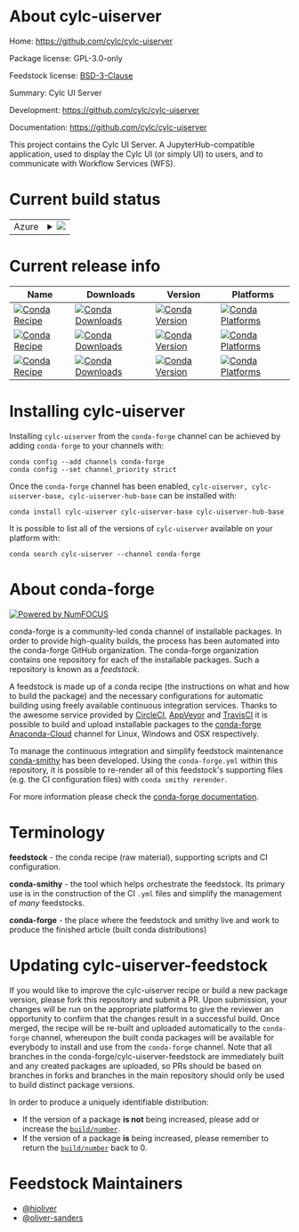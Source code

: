 About cylc-uiserver
===================

Home: https://github.com/cylc/cylc-uiserver

Package license: GPL-3.0-only

Feedstock license: [BSD-3-Clause](https://github.com/conda-forge/cylc-uiserver-feedstock/blob/master/LICENSE.txt)

Summary: Cylc UI Server

Development: https://github.com/cylc/cylc-uiserver

Documentation: https://github.com/cylc/cylc-uiserver

This project contains the Cylc UI Server.
A JupyterHub-compatible application, used to display
the Cylc UI (or simply UI) to users, and to communicate
with Workflow Services (WFS).


Current build status
====================


<table>
    
  <tr>
    <td>Azure</td>
    <td>
      <details>
        <summary>
          <a href="https://dev.azure.com/conda-forge/feedstock-builds/_build/latest?definitionId=8913&branchName=master">
            <img src="https://dev.azure.com/conda-forge/feedstock-builds/_apis/build/status/cylc-uiserver-feedstock?branchName=master">
          </a>
        </summary>
        <table>
          <thead><tr><th>Variant</th><th>Status</th></tr></thead>
          <tbody><tr>
              <td>linux_64</td>
              <td>
                <a href="https://dev.azure.com/conda-forge/feedstock-builds/_build/latest?definitionId=8913&branchName=master">
                  <img src="https://dev.azure.com/conda-forge/feedstock-builds/_apis/build/status/cylc-uiserver-feedstock?branchName=master&jobName=linux&configuration=linux_64_" alt="variant">
                </a>
              </td>
            </tr><tr>
              <td>osx_64</td>
              <td>
                <a href="https://dev.azure.com/conda-forge/feedstock-builds/_build/latest?definitionId=8913&branchName=master">
                  <img src="https://dev.azure.com/conda-forge/feedstock-builds/_apis/build/status/cylc-uiserver-feedstock?branchName=master&jobName=osx&configuration=osx_64_" alt="variant">
                </a>
              </td>
            </tr><tr>
              <td>win_64</td>
              <td>
                <a href="https://dev.azure.com/conda-forge/feedstock-builds/_build/latest?definitionId=8913&branchName=master">
                  <img src="https://dev.azure.com/conda-forge/feedstock-builds/_apis/build/status/cylc-uiserver-feedstock?branchName=master&jobName=win&configuration=win_64_" alt="variant">
                </a>
              </td>
            </tr>
          </tbody>
        </table>
      </details>
    </td>
  </tr>
</table>

Current release info
====================

| Name | Downloads | Version | Platforms |
| --- | --- | --- | --- |
| [![Conda Recipe](https://img.shields.io/badge/recipe-cylc--uiserver-green.svg)](https://anaconda.org/conda-forge/cylc-uiserver) | [![Conda Downloads](https://img.shields.io/conda/dn/conda-forge/cylc-uiserver.svg)](https://anaconda.org/conda-forge/cylc-uiserver) | [![Conda Version](https://img.shields.io/conda/vn/conda-forge/cylc-uiserver.svg)](https://anaconda.org/conda-forge/cylc-uiserver) | [![Conda Platforms](https://img.shields.io/conda/pn/conda-forge/cylc-uiserver.svg)](https://anaconda.org/conda-forge/cylc-uiserver) |
| [![Conda Recipe](https://img.shields.io/badge/recipe-cylc--uiserver--base-green.svg)](https://anaconda.org/conda-forge/cylc-uiserver-base) | [![Conda Downloads](https://img.shields.io/conda/dn/conda-forge/cylc-uiserver-base.svg)](https://anaconda.org/conda-forge/cylc-uiserver-base) | [![Conda Version](https://img.shields.io/conda/vn/conda-forge/cylc-uiserver-base.svg)](https://anaconda.org/conda-forge/cylc-uiserver-base) | [![Conda Platforms](https://img.shields.io/conda/pn/conda-forge/cylc-uiserver-base.svg)](https://anaconda.org/conda-forge/cylc-uiserver-base) |
| [![Conda Recipe](https://img.shields.io/badge/recipe-cylc--uiserver--hub--base-green.svg)](https://anaconda.org/conda-forge/cylc-uiserver-hub-base) | [![Conda Downloads](https://img.shields.io/conda/dn/conda-forge/cylc-uiserver-hub-base.svg)](https://anaconda.org/conda-forge/cylc-uiserver-hub-base) | [![Conda Version](https://img.shields.io/conda/vn/conda-forge/cylc-uiserver-hub-base.svg)](https://anaconda.org/conda-forge/cylc-uiserver-hub-base) | [![Conda Platforms](https://img.shields.io/conda/pn/conda-forge/cylc-uiserver-hub-base.svg)](https://anaconda.org/conda-forge/cylc-uiserver-hub-base) |

Installing cylc-uiserver
========================

Installing `cylc-uiserver` from the `conda-forge` channel can be achieved by adding `conda-forge` to your channels with:

```
conda config --add channels conda-forge
conda config --set channel_priority strict
```

Once the `conda-forge` channel has been enabled, `cylc-uiserver, cylc-uiserver-base, cylc-uiserver-hub-base` can be installed with:

```
conda install cylc-uiserver cylc-uiserver-base cylc-uiserver-hub-base
```

It is possible to list all of the versions of `cylc-uiserver` available on your platform with:

```
conda search cylc-uiserver --channel conda-forge
```


About conda-forge
=================

[![Powered by
NumFOCUS](https://img.shields.io/badge/powered%20by-NumFOCUS-orange.svg?style=flat&colorA=E1523D&colorB=007D8A)](https://numfocus.org)

conda-forge is a community-led conda channel of installable packages.
In order to provide high-quality builds, the process has been automated into the
conda-forge GitHub organization. The conda-forge organization contains one repository
for each of the installable packages. Such a repository is known as a *feedstock*.

A feedstock is made up of a conda recipe (the instructions on what and how to build
the package) and the necessary configurations for automatic building using freely
available continuous integration services. Thanks to the awesome service provided by
[CircleCI](https://circleci.com/), [AppVeyor](https://www.appveyor.com/)
and [TravisCI](https://travis-ci.com/) it is possible to build and upload installable
packages to the [conda-forge](https://anaconda.org/conda-forge)
[Anaconda-Cloud](https://anaconda.org/) channel for Linux, Windows and OSX respectively.

To manage the continuous integration and simplify feedstock maintenance
[conda-smithy](https://github.com/conda-forge/conda-smithy) has been developed.
Using the ``conda-forge.yml`` within this repository, it is possible to re-render all of
this feedstock's supporting files (e.g. the CI configuration files) with ``conda smithy rerender``.

For more information please check the [conda-forge documentation](https://conda-forge.org/docs/).

Terminology
===========

**feedstock** - the conda recipe (raw material), supporting scripts and CI configuration.

**conda-smithy** - the tool which helps orchestrate the feedstock.
                   Its primary use is in the construction of the CI ``.yml`` files
                   and simplify the management of *many* feedstocks.

**conda-forge** - the place where the feedstock and smithy live and work to
                  produce the finished article (built conda distributions)


Updating cylc-uiserver-feedstock
================================

If you would like to improve the cylc-uiserver recipe or build a new
package version, please fork this repository and submit a PR. Upon submission,
your changes will be run on the appropriate platforms to give the reviewer an
opportunity to confirm that the changes result in a successful build. Once
merged, the recipe will be re-built and uploaded automatically to the
`conda-forge` channel, whereupon the built conda packages will be available for
everybody to install and use from the `conda-forge` channel.
Note that all branches in the conda-forge/cylc-uiserver-feedstock are
immediately built and any created packages are uploaded, so PRs should be based
on branches in forks and branches in the main repository should only be used to
build distinct package versions.

In order to produce a uniquely identifiable distribution:
 * If the version of a package **is not** being increased, please add or increase
   the [``build/number``](https://docs.conda.io/projects/conda-build/en/latest/resources/define-metadata.html#build-number-and-string).
 * If the version of a package **is** being increased, please remember to return
   the [``build/number``](https://docs.conda.io/projects/conda-build/en/latest/resources/define-metadata.html#build-number-and-string)
   back to 0.

Feedstock Maintainers
=====================

* [@hjoliver](https://github.com/hjoliver/)
* [@oliver-sanders](https://github.com/oliver-sanders/)

